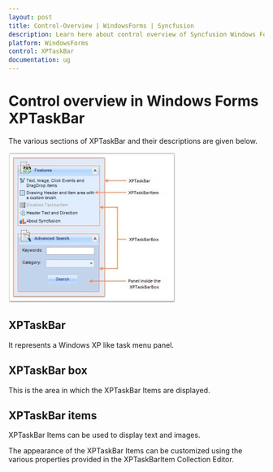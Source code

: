 ```yaml
---
layout: post
title: Control-Overview | WindowsForms | Syncfusion
description: Learn here about control overview of Syncfusion Windows Forms XPTaskBar control, its elements, and more.
platform: WindowsForms
control: XPTaskBar
documentation: ug
---
```

# Control overview in Windows Forms XPTaskBar

The various sections of XPTaskBar and their descriptions are given below.

![Overview_images92](Overview_images/Overview_img92.jpeg)


## XPTaskBar

It represents a Windows XP like task menu panel.

## XPTaskBar box

This is the area in which the XPTaskBar Items are displayed.

## XPTaskBar items

XPTaskBar Items can be used to display text and images.

The appearance of the XPTaskBar Items can be customized using the various properties provided in the XPTaskBarItem Collection Editor.


